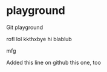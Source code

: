 # playground
Git playground

rofl lol kkthxbye hi
blablub

mfg

Added this line on github
this one, too
